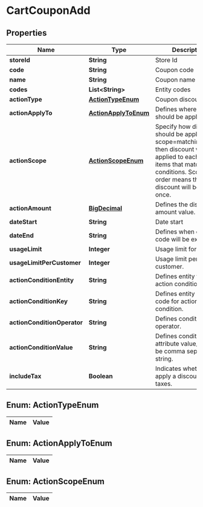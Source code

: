 

# CartCouponAdd

## Properties

Name | Type | Description | Notes
------------ | ------------- | ------------- | -------------
**storeId** | **String** | Store Id |  [optional]
**code** | **String** | Coupon code | 
**name** | **String** | Coupon name |  [optional]
**codes** | **List&lt;String&gt;** | Entity codes |  [optional]
**actionType** | [**ActionTypeEnum**](#ActionTypeEnum) | Coupon discount type | 
**actionApplyTo** | [**ActionApplyToEnum**](#ActionApplyToEnum) | Defines where discount should be applied | 
**actionScope** | [**ActionScopeEnum**](#ActionScopeEnum) | Specify how discount should be applied. If scope&#x3D;matching_items, then discount will be applied to each of the items that match action conditions. Scope order means that discount will be applied once. | 
**actionAmount** | [**BigDecimal**](BigDecimal.md) | Defines the discount amount value. | 
**dateStart** | **String** | Date start |  [optional]
**dateEnd** | **String** | Defines when discount code will be expired. |  [optional]
**usageLimit** | **Integer** | Usage limit for coupon. |  [optional]
**usageLimitPerCustomer** | **Integer** | Usage limit per customer. |  [optional]
**actionConditionEntity** | **String** | Defines entity for action condition. |  [optional]
**actionConditionKey** | **String** | Defines entity attribute code for action condition. |  [optional]
**actionConditionOperator** | **String** | Defines condition operator. |  [optional]
**actionConditionValue** | **String** | Defines condition attribute value/s. Can be comma separated string. |  [optional]
**includeTax** | **Boolean** | Indicates whether to apply a discount for taxes. |  [optional]


## Enum: ActionTypeEnum

Name | Value
---- | -----


## Enum: ActionApplyToEnum

Name | Value
---- | -----


## Enum: ActionScopeEnum

Name | Value
---- | -----




